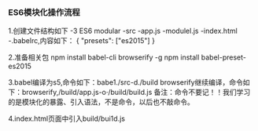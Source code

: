 ### ES6模块化操作流程
 1.创建文件结构如下
    -3 ES6 modular
        -src
            -app.js
            -modulel.js
            -index.html
        -.babelrc,内容如下：
        {
            "presets": ["es2015"]
        }

 2.准备相关包
  npm install babel-cli browserify -g 
  npm install babel-preset-es2015

 3.babel编译为s5,命令如下：babe1./src-d./build
   browserify继续编译，命令如下：browserify,/build/app.js-o·/build/build.js
   备注：命令不要记！！我们学习的是模块化的暴露、引入语法，不是命令，以后也不敲命令。
   
 4.index.html页面中引入build/bui1d.js